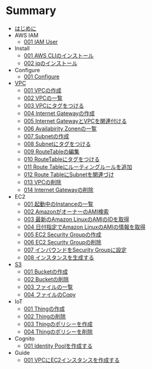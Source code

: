 # Summary
* [はじめに](README.md)
* AWS IAM
	* [001 IAM User](iam/001_iamuser.md)
* Install
	* [001 AWS CLIのインストール](install/001_install.md)
	* [002 jqのインストール](install/002_jq.md)
* Configure
	* [001 Configure](configure/001_setting.md)
* [VPC](vpc/README.md)
	* [001 VPCの作成](vpc/001_create_vpc.md)
	* [002 VPCの一覧](vpc/002_describe_vpc.md)
	* [003 VPCにタグをつける](vpc/003_create_tag.md)
	* [004 Internet Gatewayの作成](vpc/004_create_gateway.md)
	* [005 Internet GatewayとVPCを関連付ける](vpc/005_vpc_gateway.md)
	* [006 Availabirity Zonenの一覧](vpc/006_describe_availability_zone.md)
	* [007 Subnetの作成](vpc/007_create_subnet.md)
	* [008 Subnetにタグをつける](vpc/008_create_subnet_tag.md)
	* [009 RouteTableの編集](vpc/009_modify_route_table.md)
	* [010 RouteTableにタグをつける](vpc/010_create_route_table_tag.md)
	* [011 Route Tableにルーティングルールを追加](vpc/011_add_rule.md)
	* [012 Route TableにSubnetを関連づけ](vpc/012_associate_subnet.md)
	* [013 VPCの削除](vpc/013_delete_vpc.md)
	* [014 Internet Gatewayの削除](vpc/014_delete_gateway.md)
* EC2
	* [001 起動中のInstanceの一覧](ec2/001_describe.md)
	* [002 AmazonがオーナーのAMI検索](ec2/002_search_ami.md)
	* [003 最新のAmazon LinuxのAMIのIDを取得](ec2/003_amazon_ami.md)
	* [004 日付指定でAmazon LinuxのAMIの情報を取得](ec2/004_amazon_date.md)
	* [005 EC2 Security Groupの作成](ec2/005_create_security.md)
	* [006 EC2 Security Groupの削除](ec2/006_delete_security.md)
	* [007 インバウンドをSecurity Groupに設定](ec2/007_inbound_security.md)
	* [008 インスタンスを生成する](ec2/008_create_instance.md)
* [S3](s3/README.md)
	* [001 Bucketの作成](s3/001_make_bucket.md)
	* [002 Bucketの削除](s3/002_remove_bucket.md)
	* [003 ファイルの一覧](s3/003_ls.md)
	* [004 ファイルのCopy](s3/004_copy.md)
* IoT
	* [001 Thingの作成](iot/001_create_thing.md)
	* [002 Thingの削除](iot/002_delete_thing.md)
	* [003 Thingのポリシーを作成](iot/003_create_policy.md)
	* [004 Thingのポリシーを削除](iot/004_delete_policy.md)
* Cognito
	* [001 Identity Poolを作成する](cognito/001_create-identity.md)
* Guide
	* [001 VPCにEC2インスタンスを作成する](guide/001_create_ec2_instance_in_vpc.md)